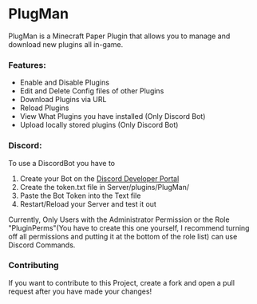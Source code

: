 # PlugMan
PlugMan is a Minecraft Paper Plugin that allows you to manage and download new plugins all in-game.
### Features:
- Enable and Disable Plugins
- Edit and Delete Config files of other Plugins
- Download Plugins via URL
- Reload Plugins
- View What Plugins you have installed (Only Discord Bot)
- Upload locally stored plugins (Only Discord Bot)
### Discord:
To use a DiscordBot you have to
1. Create your Bot on the [Discord Developer Portal](https://discord.com/developers/applications)
2. Create the token.txt file in Server/plugins/PlugMan/
3. Paste the Bot Token into the Text file
4. Restart/Reload your Server and test it out

Currently, Only Users with the Administrator Permission or the Role "PluginPerms"(You have to create this one yourself, I recommend turning off all permissions and putting it at the bottom of the role list) can use Discord Commands.
### Contributing
If you want to contribute to this Project, create a fork and open a pull request after you have made your changes!